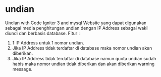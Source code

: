 # undian
Undian with Code Igniter 3 and mysql
Website yang dapat digunakan sebagai media penghitungan undian dengan IP Address sebagai wakil diundi dan berbasis database. 
Fitur : 
1. 1 IP Address untuk 1 nomor undian.
2. Jika IP Address tidak terdaftar di database maka nomor undian akan diberikan.
3. Jika IP Address tidak terdaftar di database namun quota undian sudah habis maka nomor undian tidak diberikan dan akan diberikan warning message.
